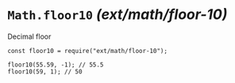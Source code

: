 <h1 id="%60math.floor10%60-_ext%2Fmath%2Ffloor-10_"><code>Math.floor10</code> <em>(ext/math/floor-10)</em></h1>

<p>Decimal floor</p>

<pre><code class="javascript">const floor10 = require("ext/math/floor-10");

floor10(55.59, -1); // 55.5
floor10(59, 1); // 50
</code></pre>

